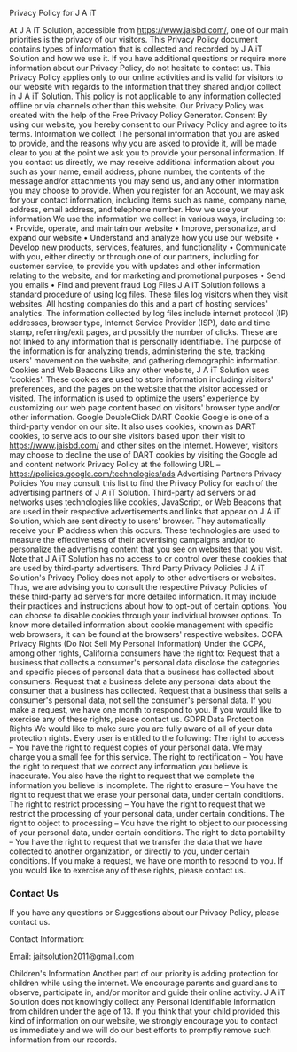 Privacy Policy for J A iT

At J A iT Solution, accessible from https://www.jaisbd.com/, one of our main priorities is the privacy of our visitors. This Privacy Policy document contains types of information that is collected and recorded by J A iT Solution and how we use it.
If you have additional questions or require more information about our Privacy Policy, do not hesitate to contact us.
This Privacy Policy applies only to our online activities and is valid for visitors to our website with regards to the information that they shared and/or collect in J A iT Solution. This policy is not applicable to any information collected offline or via channels other than this website. Our Privacy Policy was created with the help of the Free Privacy Policy Generator.
Consent
By using our website, you hereby consent to our Privacy Policy and agree to its terms.
Information we collect
The personal information that you are asked to provide, and the reasons why you are asked to provide it, will be made clear to you at the point we ask you to provide your personal information.
If you contact us directly, we may receive additional information about you such as your name, email address, phone number, the contents of the message and/or attachments you may send us, and any other information you may choose to provide.
When you register for an Account, we may ask for your contact information, including items such as name, company name, address, email address, and telephone number.
How we use your information
We use the information we collect in various ways, including to:
•	Provide, operate, and maintain our website
•	Improve, personalize, and expand our website
•	Understand and analyze how you use our website
•	Develop new products, services, features, and functionality
•	Communicate with you, either directly or through one of our partners, including for customer service, to provide you with updates and other information relating to the website, and for marketing and promotional purposes
•	Send you emails
•	Find and prevent fraud
Log Files
J A iT Solution follows a standard procedure of using log files. These files log visitors when they visit websites. All hosting companies do this and a part of hosting services' analytics. The information collected by log files include internet protocol (IP) addresses, browser type, Internet Service Provider (ISP), date and time stamp, referring/exit pages, and possibly the number of clicks. These are not linked to any information that is personally identifiable. The purpose of the information is for analyzing trends, administering the site, tracking users' movement on the website, and gathering demographic information.
Cookies and Web Beacons
Like any other website, J A iT Solution uses 'cookies'. These cookies are used to store information including visitors' preferences, and the pages on the website that the visitor accessed or visited. The information is used to optimize the users' experience by customizing our web page content based on visitors' browser type and/or other information.
Google DoubleClick DART Cookie
Google is one of a third-party vendor on our site. It also uses cookies, known as DART cookies, to serve ads to our site visitors based upon their visit to https://www.jaisbd.com/ and other sites on the internet. However, visitors may choose to decline the use of DART cookies by visiting the Google ad and content network Privacy Policy at the following URL – https://policies.google.com/technologies/ads
Advertising Partners Privacy Policies
You may consult this list to find the Privacy Policy for each of the advertising partners of J A iT Solution.
Third-party ad servers or ad networks uses technologies like cookies, JavaScript, or Web Beacons that are used in their respective advertisements and links that appear on J A iT Solution, which are sent directly to users' browser. They automatically receive your IP address when this occurs. These technologies are used to measure the effectiveness of their advertising campaigns and/or to personalize the advertising content that you see on websites that you visit.
Note that J A iT Solution has no access to or control over these cookies that are used by third-party advertisers.
Third Party Privacy Policies
J A iT Solution's Privacy Policy does not apply to other advertisers or websites. Thus, we are advising you to consult the respective Privacy Policies of these third-party ad servers for more detailed information. It may include their practices and instructions about how to opt-out of certain options.
You can choose to disable cookies through your individual browser options. To know more detailed information about cookie management with specific web browsers, it can be found at the browsers' respective websites.
CCPA Privacy Rights (Do Not Sell My Personal Information)
Under the CCPA, among other rights, California consumers have the right to:
Request that a business that collects a consumer's personal data disclose the categories and specific pieces of personal data that a business has collected about consumers.
Request that a business delete any personal data about the consumer that a business has collected.
Request that a business that sells a consumer's personal data, not sell the consumer's personal data.
If you make a request, we have one month to respond to you. If you would like to exercise any of these rights, please contact us.
GDPR Data Protection Rights
We would like to make sure you are fully aware of all of your data protection rights. Every user is entitled to the following:
The right to access – You have the right to request copies of your personal data. We may charge you a small fee for this service.
The right to rectification – You have the right to request that we correct any information you believe is inaccurate. You also have the right to request that we complete the information you believe is incomplete.
The right to erasure – You have the right to request that we erase your personal data, under certain conditions.
The right to restrict processing – You have the right to request that we restrict the processing of your personal data, under certain conditions.
The right to object to processing – You have the right to object to our processing of your personal data, under certain conditions.
The right to data portability – You have the right to request that we transfer the data that we have collected to another organization, or directly to you, under certain conditions.
If you make a request, we have one month to respond to you. If you would like to exercise any of these rights, please contact us.
### Contact Us
If you have any questions or Suggestions about our Privacy Policy, please contact us.

Contact Information:

Email: jaitsolution2011@gmail.com

Children's Information
Another part of our priority is adding protection for children while using the internet. We encourage parents and guardians to observe, participate in, and/or monitor and guide their online activity.
J A iT Solution does not knowingly collect any Personal Identifiable Information from children under the age of 13. If you think that your child provided this kind of information on our website, we strongly encourage you to contact us immediately and we will do our best efforts to promptly remove such information from our records.

